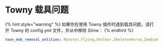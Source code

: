 # Towny 载具问题

{% hint style="warning" %}
如果你在使用 Towny 插件时遇到载具问题，请打开 Towny 的 config.yml 文件，并从中移除 Slime：
{% endhint %}

```yaml
town_mob_removal_entities: Monster,Flying,Shulker,SkeletonHorse,ZombieHorse
```

